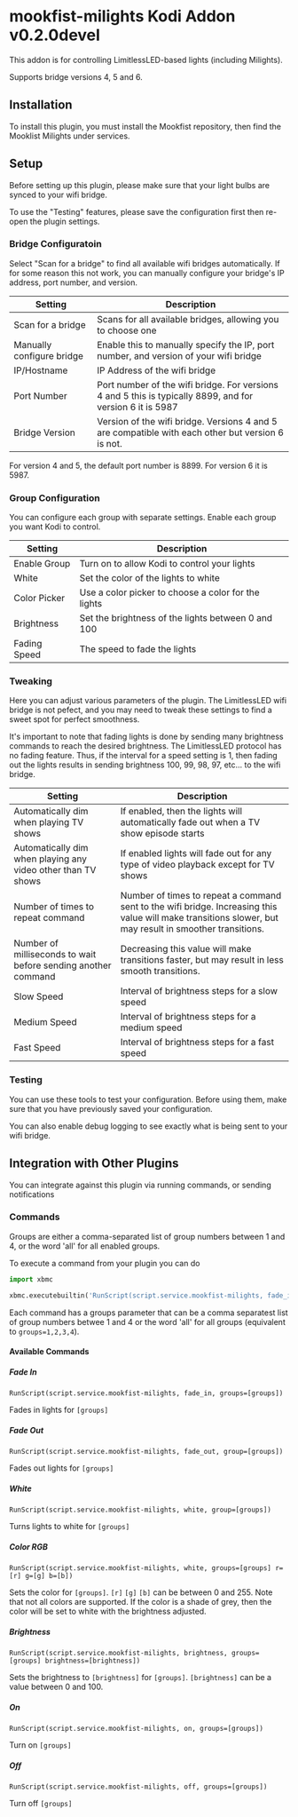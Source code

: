 # mookfist-milights Kodi Addon v0.2.0devel

This addon is for controlling LimitlessLED-based lights (including Milights).

Supports bridge versions 4, 5 and 6.

## Installation

To install this plugin, you must install the Mookfist repository, then find the Mooklist Milights under services.

## Setup

Before setting up this plugin, please make sure that your light bulbs are synced to your wifi bridge.

To use the "Testing" features, please save the configuration first then re-open the plugin settings.

### Bridge Configuratoin

Select "Scan for a bridge" to find all available wifi bridges automatically. If for some reason this not work, you can manually configure your bridge's IP address, port number, and version.

| Setting | Description |
|---------|-------------|
| Scan for a bridge | Scans for all available bridges, allowing you to choose one |
| Manually configure bridge | Enable this to manually specify the IP, port number, and version of your wifi bridge |
| IP/Hostname | IP Address of the wifi bridge |
| Port Number | Port number of the wifi bridge. For versions 4 and 5 this is typically 8899, and for version 6 it is 5987 |
| Bridge Version | Version of the wifi bridge. Versions 4 and 5 are compatible with each other but version 6 is not. |

For version 4 and 5, the default port number is 8899. For version 6 it is 5987.

### Group Configuration

You can configure each group with separate settings. Enable each group you want Kodi to control.

| Setting | Description |
|---------|-------------|
| Enable Group | Turn on to allow Kodi to control your lights |
| White | Set the color of the lights to white |
| Color Picker | Use a color picker to choose a color for the lights |
| Brightness | Set the brightness of the lights between 0 and 100 |
| Fading Speed | The speed to fade the lights |

### Tweaking

Here you can adjust various parameters of the plugin. The LimitlessLED wifi bridge is not pefect, and you may need to tweak these settings to find a sweet spot for perfect smoothness.

It's important to note that fading lights is done by sending many brightness commands to reach the desired brightness. The LimitlessLED protocol has no fading feature. Thus, if the interval for a speed setting is 1, then fading out the lights results in sending brightness 100, 99, 98, 97, etc... to the wifi bridge.


| Setting | Description |
|---------|-------------|
| Automatically dim when playing TV shows | If enabled, then the lights will automatically fade out when a TV show episode starts |
| Automatically dim when playing any video other than TV shows | If enabled lights will fade out for any type of video playback except for TV shows |
| Number of times to repeat command | Number of times to repeat a command sent to the wifi bridge. Increasing this value will make transitions slower, but may result in smoother transitions. |
| Number of milliseconds to wait before sending another command | Decreasing this value will make transitions faster, but may result in less smooth transitions. |
| Slow Speed | Interval of brightness steps for a slow speed |
| Medium Speed | Interval of brightness steps for a medium speed |
| Fast Speed | Interval of brightness steps for a fast speed |

### Testing

You can use these tools to test your configuration. Before using them, make sure that you have previously saved your configuration.

You can also enable debug logging to see exactly what is being sent to your wifi bridge.

## Integration with Other Plugins

You can integrate against this plugin via running commands, or sending notifications

### Commands

Groups are either a comma-separated list of group numbers between 1 and 4, or the word 'all' for all enabled groups.

To execute a command from your plugin you can do

```python
import xbmc

xbmc.executebuiltin('RunScript(script.service.mookfist-milights, fade_in, groups=1,2,3)')
```

Each command has a groups parameter that can be a comma separatest list of group numbers betwee 1 and 4 or the word 'all' for all groups (equivalent to `groups=1,2,3,4`).

#### Available Commands

##### Fade In

```
RunScript(script.service.mookfist-milights, fade_in, groups=[groups])
```

Fades in lights for `[groups]`

##### Fade Out

```
RunScript(script.service.mookfist-milights, fade_out, group=[groups])
```

Fades out lights for `[groups]`

##### White

```
RunScript(script.service.mookfist-milights, white, group=[groups])
```

Turns lights to white for `[groups]`

##### Color RGB

```
RunScript(script.service.mookfist-milights, white, groups=[groups] r=[r] g=[g] b=[b])
```

Sets the color for `[groups]`. `[r]` `[g]` `[b]` can be between 0 and 255. Note that not all colors are supported. If the color is a shade of grey, then the color will be set to white with the brightness adjusted.

##### Brightness

```
RunScript(script.service.mookfist-milights, brightness, groups=[groups] brightness=[brightness])
```

Sets the brightness to `[brightness]` for `[groups]`. `[brightness]` can be a value between 0 and 100.

##### On

```
RunScript(script.service.mookfist-milights, on, groups=[groups])
```

Turn on `[groups]`

##### Off

```
RunScript(script.service.mookfist-milights, off, groups=[groups])
```

Turn off `[groups]`


